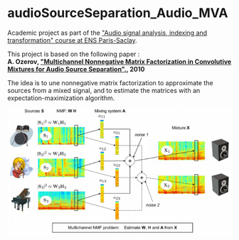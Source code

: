 # audioSourceSeparation_Audio_MVA

Academic project as part of the ["Audio signal analysis, indexing and transformation" course at ENS Paris-Saclay](https://perso.telecom-paristech.fr/grichard/Enseignements/MVA/).

This project is based on the following paper :  
**A. Ozerov, ["Multichannel Nonnegative Matrix Factorization in Convolutive Mixtures for Audio Source Separation".](http://www.irisa.fr/metiss/ozerov/Publications/OzerovFevotte_IEEE_TASLP10.pdf), 2010**

The idea is to une nonnegative matrix factorization to approximate the sources from a mixed signal, and to estimate the matrices with an expectation-maximization algorithm.

![scheme](/paper/scheme.PNG)
